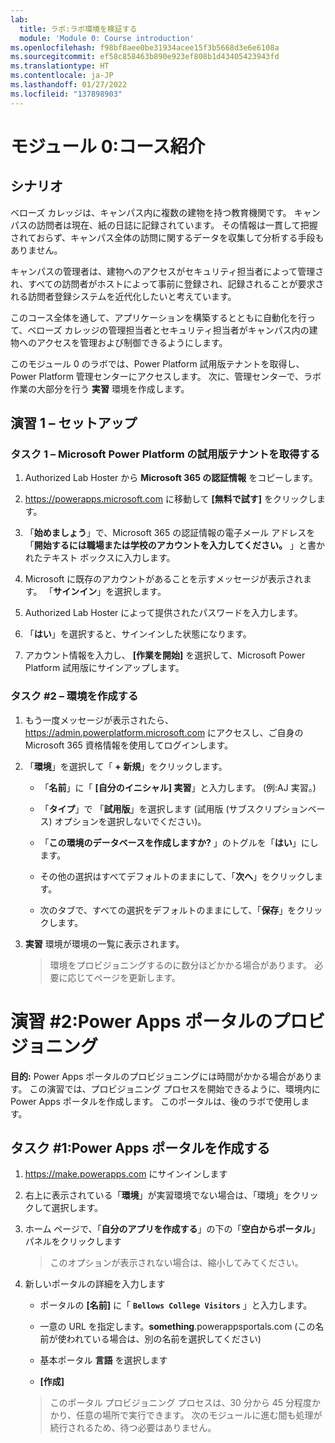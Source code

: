 ```yaml
---
lab:
  title: ラボ:ラボ環境を検証する
  module: 'Module 0: Course introduction'
ms.openlocfilehash: f98bf8aee0be31934acee15f3b5668d3e6e6108a
ms.sourcegitcommit: ef58c858463b890e923ef808b1d43405423943fd
ms.translationtype: HT
ms.contentlocale: ja-JP
ms.lasthandoff: 01/27/2022
ms.locfileid: "137898903"
---
```

<a name="module-0-course-introduction"></a>モジュール 0:コース紹介
=================================

<a name="scenario"></a>シナリオ
--------

ベローズ カレッジは、キャンパス内に複数の建物を持つ教育機関です。 キャンパスの訪問者は現在、紙の日誌に記録されています。 その情報は一貫して把握されておらず、キャンパス全体の訪問に関するデータを収集して分析する手段もありません。

キャンパスの管理者は、建物へのアクセスがセキュリティ担当者によって管理され、すべての訪問者がホストによって事前に登録され、記録されることが要求される訪問者登録システムを近代化したいと考えています。

このコース全体を通して、アプリケーションを構築するとともに自動化を行って、ベローズ カレッジの管理担当者とセキュリティ担当者がキャンパス内の建物へのアクセスを管理および制御できるようにします。

このモジュール 0 のラボでは、Power Platform 試用版テナントを取得し、Power Platform 管理センターにアクセスします。 次に、管理センターで、ラボ作業の大部分を行う **実習** 環境を作成します。

## <a name="exercise-1--setup"></a>演習 1 – セットアップ

### <a name="task-1---acquire-your-microsoft-power-platform-trial-tenant"></a>タスク 1 – Microsoft Power Platform の試用版テナントを取得する

1. Authorized Lab Hoster から **Microsoft 365 の認証情報** をコピーします。

2. <https://powerapps.microsoft.com> に移動して **[無料で試す]** をクリックします。

3. 「**始めましょう**」で、Microsoft 365 の認証情報の電子メール アドレスを「**開始するには職場または学校のアカウントを入力してください。** 」と書かれたテキスト ボックスに入力します。

4. Microsoft に既存のアカウントがあることを示すメッセージが表示されます。 「**サインイン**」を選択します。

5. Authorized Lab Hoster によって提供されたパスワードを入力します。 

6. 「**はい**」を選択すると、サインインした状態になります。

7. アカウント情報を入力し、 **[作業を開始]** を選択して、Microsoft Power Platform 試用版にサインアップします。  

### <a name="task-2--create-environment"></a>タスク \#2 – 環境を作成する

1. もう一度メッセージが表示されたら、<https://admin.powerplatform.microsoft.com> にアクセスし、ご自身の Microsoft 365 資格情報を使用してログインします。

2. 「**環境**」を選択して「 **+ 新規**」をクリックします。

    - 「**名前**」に「 **[自分のイニシャル] 実習**」と入力します。 (例:AJ 実習。)
    
    - 「**タイプ**」で 「**試用版**」を選択します (試用版 (サブスクリプションベース) オプションを選択しないでください)。
    
    - 「**この環境のデータベースを作成しますか?** 」のトグルを「**はい**」にします。
    
    - その他の選択はすべてデフォルトのままにして、「**次へ**」をクリックします。
    
    - 次のタブで、すべての選択をデフォルトのままにして、「**保存**」をクリックします。

3. **実習** 環境が環境の一覧に表示されます。 

    > 環境をプロビジョニングするのに数分ほどかかる場合があります。 必要に応じてページを更新します。

# <a name="exercise-2-provision-a-power-apps-portal"></a>演習 \#2:Power Apps ポータルのプロビジョニング

**目的:** Power Apps ポータルのプロビジョニングには時間がかかる場合があります。 この演習では、プロビジョニング プロセスを開始できるように、環境内に Power Apps ポータルを作成します。 このポータルは、後のラボで使用します。

## <a name="task-1-create-power-apps-portal"></a>タスク \#1:Power Apps ポータルを作成する

1.  <https://make.powerapps.com> にサインインします

2.  右上に表示されている「**環境**」が実習環境でない場合は、「環境」をクリックして選択します。

3.  ホーム ページで、「**自分のアプリを作成する**」の下の「**空白からポータル**」パネルをクリックします

    > このオプションが表示されない場合は、縮小してみてください。

4.  新しいポータルの詳細を入力します

    -   ポータルの **[名前]** に「 **```Bellows College Visitors```** 」と入力します。

    -   一意の URL を指定します。**something**.powerappsportals.com (この名前が使われている場合は、別の名前を選択してください)

    -   基本ポータル **言語** を選択します

    -   **[作成]**

    > このポータル プロビジョニング プロセスは、30 分から 45 分程度かかり、任意の場所で実行できます。 次のモジュールに進む間も処理が続行されるため、待つ必要はありません。
